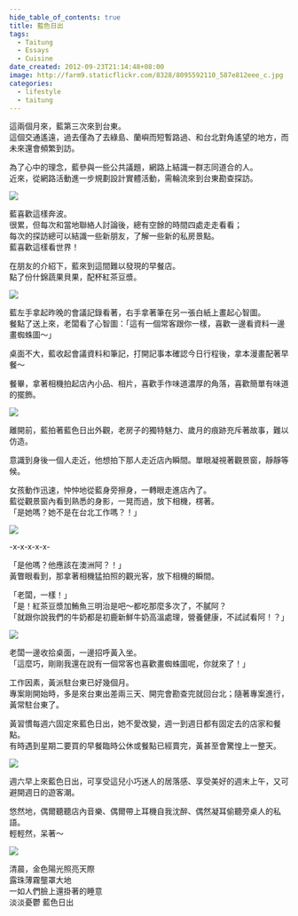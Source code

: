 ```yaml
---
hide_table_of_contents: true
title: 藍色日出
tags:
  - Taitung
  - Essays
  - Cuisine
date_created: 2012-09-23T21:14:48+08:00
image: http://farm9.staticflickr.com/8328/8095592110_587e812eee_c.jpg
categories:
  - lifestyle
  - taitung
---
```


這兩個月來，藍第三次來到台東。  
這個交通遙遠，過去僅為了去綠島、蘭嶼而短暫路過、和台北對角遙望的地方，而未來還會頻繁到訪。

為了心中的理念，藍參與一些公共議題，網路上結識一群志同道合的人。  
近來，從網路活動進一步規劃設計實體活動，需輪流來到台東勘查探訪。

![](http://farm9.staticflickr.com/8188/8095589936_869e5ac0f0_c.jpg)

藍喜歡這樣奔波。  
很累，但每次和當地聯絡人討論後，總有空餘的時間四處走走看看；  
每次的探訪總可以結識一些新朋友，了解一些新的私房景點。  
藍喜歡這樣看世界！

在朋友的介紹下，藍來到這間難以發現的早餐店。  
點了份什錦蔬果貝果，配杯紅茶豆漿。

![](http://farm9.staticflickr.com/8192/8095590948_7a8bebfd2f_c.jpg)

藍左手拿起昨晚的會議記錄看著，右手拿著筆在另一張白紙上畫起心智圖。  
餐點了送上來，老闆看了心智圖：「這有一個常客跟你一樣，喜歡一邊看資料一邊畫蜘蛛圖～」

桌面不大，藍收起會議資料和筆記，打開記事本確認今日行程後，拿本漫畫配著早餐～

餐畢，拿著相機拍起店內小品、相片，喜歡手作味道濃厚的角落，喜歡簡單有味道的擺飾。

![](http://farm9.staticflickr.com/8328/8095592110_587e812eee_c.jpg)

離開前，藍拍著藍色日出外觀，老房子的獨特魅力、歲月的痕跡充斥著故事，難以仿造。

意識到身後一個人走近，他想拍下那人走近店內瞬間。單眼凝視著觀景窗，靜靜等候。

女孩動作迅速，忡忡地從藍身旁擦身，一轉眼走進店內了。  
藍從觀景窗內看到熟悉的身影，一晃而過，放下相機，楞著。  
「是她嗎？她不是在台北工作嗎？！」

![](http://farm9.staticflickr.com/8049/8095595140_9a1c6374f1_c.jpg)

-x-x-x-x-x-

「是他嗎？他應該在澳洲阿？！」  
黃瞥眼看到，那拿著相機猛拍照的觀光客，放下相機的瞬間。

「老闆，一樣！」  
「是！紅茶豆漿加鮪魚三明治是吧～都吃那麼多次了，不膩阿？  
「就跟你說我們的牛奶都是初鹿新鮮牛奶高溫處理，營養健康，不試試看阿！？」

![](http://farm9.staticflickr.com/8474/8095587775_a5f296c8a9_c.jpg)

老闆一邊收拾桌面，一邊招呼黃入坐。  
「這麼巧，剛剛我還在說有一個常客也喜歡畫蜘蛛圖呢，你就來了！」
 
工作因素，黃派駐台東已好幾個月。  
專案剛開始時，多是來台東出差兩三天、開完會勘查完就回台北；隨著專案進行，黃常駐台東了。

黃習慣每週六固定來藍色日出，她不愛改變，週一到週日都有固定去的店家和餐點。  
有時遇到星期二要買的早餐臨時公休或餐點已經賣完，黃甚至會驚惶上一整天。

![](http://farm9.staticflickr.com/8187/8095589589_b631997f5c_c.jpg)

週六早上來藍色日出，可享受這兒小巧迷人的居落感、享受美好的週末上午，又可避開週日的遊客潮。

悠然地，偶爾聽聽店內音樂、偶爾帶上耳機自我沈醉、偶然凝耳偷聽旁桌人的私語。  
輕輕然，呆著～

![](http://farm9.staticflickr.com/8185/8095593744_0394b4af13_c.jpg)

清晨，金色陽光照亮天際  
露珠薄霧壟罩大地  
一如人們臉上還掛著的睡意  
淡淡憂鬱 藍色日出
